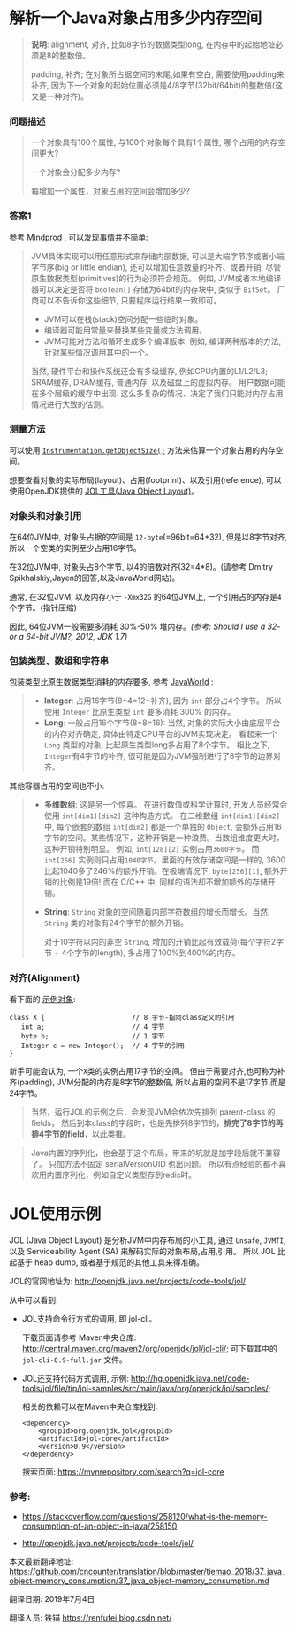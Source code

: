 # 解析一个Java对象占用多少内存空间

> **说明**: alignment, 对齐, 比如8字节的数据类型long, 在内存中的起始地址必须是8的整数倍。
>
> padding, 补齐; 在对象所占据空间的末尾,如果有空白, 需要使用padding来补齐, 因为下一个对象的起始位置必须是4/8字节(32bit/64bit)的整数倍(这又是一种对齐)。


### 问题描述
> 一个对象具有100个属性, 与100个对象每个具有1个属性, 哪个占用的内存空间更大?
>
> 一个对象会分配多少内存?
>
> 每增加一个属性，对象占用的空间会增加多少?



### 答案1

参考 [Mindprod](http://mindprod.com/jgloss/sizeof.html) , 可以发现事情并不简单:

> JVM具体实现可以用任意形式来存储内部数据, 可以是大端字节序或者小端字节序(big or little endian), 还可以增加任意数量的补齐、或者开销, 尽管原生数据类型(primitives)的行为必须符合规范。
> 例如, JVM或者本地编译器可以决定是否将 `boolean[]` 存储为64bit的内存块中, 类似于 `BitSet`。 厂商可以不告诉你这些细节, 只要程序运行结果一致即可。
>  - JVM可以在栈(stack)空间分配一些临时对象。
>  - 编译器可能用常量来替换某些变量或方法调用。
>  - JVM可能对方法和循环生成多个编译版本; 例如, 编译两种版本的方法, 针对某些情况调用其中的一个。
>  
> 当然, 硬件平台和操作系统还会有多级缓存, 例如CPU内置的L1/L2/L3; SRAM缓存, DRAM缓存, 普通内存, 以及磁盘上的虚拟内存。 用户数据可能在多个层级的缓存中出现. 这么多复杂的情况、决定了我们只能对内存占用情况进行大致的估测。


### 测量方法

可以使用 [`Instrumentation.getObjectSize()`](https://docs.oracle.com/javase/8/docs/api/java/lang/instrument/Instrumentation.html#getObjectSize-java.lang.Object-) 方法来估算一个对象占用的内存空间。

想要查看对象的实际布局(layout)、占用(footprint)、以及引用(reference), 可以使用OpenJDK提供的 [JOL工具(Java Object Layout)](http://openjdk.java.net/projects/code-tools/jol/)。

### 对象头和对象引用

在64位JVM中, 对象头占据的空间是 `12-byte`(=96bit=64+32), 但是以8字节对齐, 所以一个空类的实例至少占用16字节。

在32位JVM中, 对象头占8个字节, 以4的倍数对齐(32=4*8)。(请参考 Dmitry Spikhalskiy,Jayen的回答,以及JavaWorld网站)。

通常, 在32位JVM, 以及内存小于 `-Xmx32G` 的64位JVM上, 一个引用占的内存是`4`个字节。(指针压缩)

因此, 64位JVM一般需要多消耗 30%-50% 堆内存。*(参考: Should I use a 32- or a 64-bit JVM?, 2012, JDK 1.7)*

### 包装类型、数组和字符串

包装类型比原生数据类型消耗的内存要多, 参考 [JavaWorld](http://www.javaworld.com/javaworld/javatips/jw-javatip130.html) :

> - **Integer**: 占用16字节(8+4=12+补齐), 因为 `int` 部分占4个字节。 所以使用 `Integer` 比原生类型 `int` 要多消耗 300% 的内存。
> - **Long**:  一般占用16个字节(8+8=16):  当然, 对象的实际大小由底层平台的内存对齐确定, 具体由特定CPU平台的JVM实现决定。 看起来一个`Long` 类型的对象, 比起原生类型long多占用了8个字节。 相比之下, `Integer`有4字节的补齐, 很可能是因为JVM强制进行了8字节的边界对齐。

其他容器占用的空间也不小:

> - **多维数组**: 这是另一个惊喜。
>   在进行数值或科学计算时, 开发人员经常会使用 `int[dim1][dim2]` 这种构造方式。
>   在二维数组 `int[dim1][dim2]` 中, 每个嵌套的数组 `int[dim2]` 都是一个单独的 `Object`, 会额外占用16字节的空间。某些情况下，这种开销是一种浪费。当数组维度更大时，这种开销特别明显。
>   例如, `int[128][2]` 实例占用`3600字节`。 而 `int[256]` 实例则只占用`1040字节`。里面的有效存储空间是一样的, 3600比起1040多了246%的额外开销。在极端情况下, `byte[256][1]`, 额外开销的比例是19倍! 而在 C/C++ 中,  同样的语法却不增加额外的存储开销。
>
> - **String**:  `String` 对象的空间随着内部字符数组的增长而增长。当然, `String` 类的对象有24个字节的额外开销。
>
>   对于10字符以内的非空 `String`, 增加的开销比起有效载荷(每个字符2字节 + 4个字节的length), 多占用了100%到400%的内存。

### 对齐(Alignment)

看下面的 [示例对象](https://plumbr.eu/blog/memory-leaks/how-much-memory-do-i-need-part-2-what-is-shallow-heap):


```
class X {                      // 8 字节-指向class定义的引用
   int a;                      // 4 字节
   byte b;                     // 1 字节
   Integer c = new Integer();  // 4 字节的引用
}
```


新手可能会认为, 一个`X`类的实例占用17字节的空间。 但由于需要对齐,也可称为补齐(padding), JVM分配的内存是8字节的整数倍, 所以占用的空间不是17字节,而是24字节。

> 当然，运行JOL的示例之后，会发现JVM会依次先排列 parent-class 的fields， 然后到本class的字段时，也是先排列8字节的，**排完了8字节的再排4字节的field**，以此类推。

> Java内置的序列化，也会基于这个布局，带来的坑就是加字段后就不兼容了。 只加方法不固定 serialVersionUID 也出问题。 所以有点经验的都不喜欢用内置序列化，例如自定义类型存到redis时。

# JOL使用示例

JOL (Java Object Layout) 是分析JVM中内存布局的小工具, 通过 `Unsafe`, `JVMTI`, 以及 Serviceability Agent (SA) 来解码实际的对象布局,占用,引用。 所以 JOL 比起基于 heap dump, 或者基于规范的其他工具来得准确。

JOL的官网地址为: <http://openjdk.java.net/projects/code-tools/jol/>

从中可以看到:

- JOL支持命令行方式的调用, 即 jol-cli。

  下载页面请参考 Maven中央仓库: <http://central.maven.org/maven2/org/openjdk/jol/jol-cli/>; 可下载其中的 `jol-cli-0.9-full.jar` 文件。

- JOL还支持代码方式调用, 示例: <http://hg.openjdk.java.net/code-tools/jol/file/tip/jol-samples/src/main/java/org/openjdk/jol/samples/>;

  相关的依赖可以在Maven中央仓库找到:

  ```
  <dependency>
      <groupId>org.openjdk.jol</groupId>
      <artifactId>jol-core</artifactId>
      <version>0.9</version>
  </dependency>
  ```

  搜索页面: <https://mvnrepository.com/search?q=jol-core>




### 参考:

- <https://stackoverflow.com/questions/258120/what-is-the-memory-consumption-of-an-object-in-java/258150>

- <http://openjdk.java.net/projects/code-tools/jol/>

本文最新翻译地址: <https://github.com/cncounter/translation/blob/master/tiemao_2018/37_java_object-memory_consumption/37_java_object-memory_consumption.md>

翻译日期: 2019年7月4日

翻译人员: 铁锚 <https://renfufei.blog.csdn.net/>
